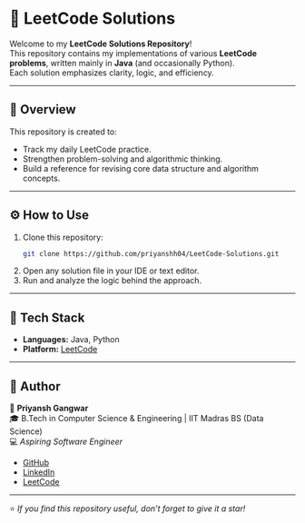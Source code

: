 # 🧠 LeetCode Solutions

Welcome to my **LeetCode Solutions Repository**!  
This repository contains my implementations of various **LeetCode problems**, written mainly in **Java** (and occasionally Python).  
Each solution emphasizes clarity, logic, and efficiency.

---

## 📘 Overview
This repository is created to:
- Track my daily LeetCode practice.
- Strengthen problem-solving and algorithmic thinking.
- Build a reference for revising core data structure and algorithm concepts.

---

## ⚙️ How to Use
1. Clone this repository:
   ```bash
   git clone https://github.com/priyanshh04/LeetCode-Solutions.git
2. Open any solution file in your IDE or text editor.  
3. Run and analyze the logic behind the approach.

---

## 🧰 Tech Stack
- **Languages:** Java, Python  
- **Platform:** [LeetCode](https://leetcode.com/)

---

## 💬 Author
👤 **Priyansh Gangwar**  
🎓 B.Tech in Computer Science & Engineering | IIT Madras BS (Data Science)  
💻 *Aspiring Software Engineer*

- [GitHub](https://github.com/priyanshh04)  
- [LinkedIn](https://www.linkedin.com/in/priyansh-gangwar-955793307?utm_source=share&utm_campaign=share_via&utm_content=profile&utm_medium=android_app)  
- [LeetCode](https://leetcode.com/u/priiaansh/)

---

⭐ *If you find this repository useful, don’t forget to give it a star!*
